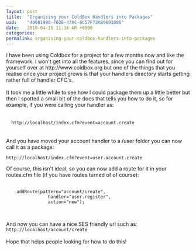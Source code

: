 ```yaml
---
layout: post
title:  "Organising your ColdBox Handlers into Packages"
uid:	"40081980-702E-47AC-8C57F72AB9691886"
date:   2010-04-15 11:16 AM +0000
categories: 
permalink: organising-your-coldbox-handlers-into-packages
---
```

<p>I have been using Coldbox for a project for a few months now and like the framework. I won't get into all the features, since you can find out for yourself over at http://www.coldbox.org but one of the things that you realise once your project grows is that your handlers directory starts getting rather full of handler CFC's.<br /><br />It took me a little while to see how I could package them up a little better but then I spotted a small bit of the docs that tells you how to do it, so for example, if you were calling your handler as:<br /><br />  
<code>
  http://localhost/index.cfm?event=account.create
</code>
<br />
<br />And you have moved your account handler to a /user folder you can now call it as a package:<br />

<code>
http://localhost/index.cfm?event=user.account.create
</code>
</p>
<p>Of course, this isn't ideal, so you can now add a route for it in your routes.cfm file (if you have routes turned of of course):</p>
<p>  
<code>
	addRoute(pattern="account/create",
				handler="user.register",
				action="new");
</code>
</p>
  <p>And now you can have a nice SES friendly url such as:
<code>    
http://localhost/account/create
</code>   <br />Hope that helps people looking for how to do this!</p>